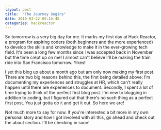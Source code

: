 ```yaml
---
layout: post
title:  "The Journey Begins"
date: 2015-03-22 00:10:48
categories: hackreactor
---
```


So tomorrow is a very big day for me. It marks my first day at Hack Reactor, a program for aspiring coders (both beginners and the more experienced) to develop the skills and knowledge to make it in the ever-growing tech field. It's been a long few months since I was accepted back in November but the time crept up on me! I almost can't believe I'll be making the train ride into San Francisco tomorrow. Yikes! 

I set this blog up about a month ago but am only now making my first post. There are two big reasons behind this, the first being detailed above: I'm documenting my experiences and struggles at HR, which can't really happen until there are experiences to document. Secondly, I spent a lot of time trying to think of the perfect first blog post. I'm new to blogging in addition to coding, but I figured out that there's no such thing as a perfect first post. You just gotta do it and get it out. So here we are!

Not much more to say for now. If you're interested a bit more in my own personal story and how I got involved with all this, go ahead and check out the about section. I'll be checking in soon!
